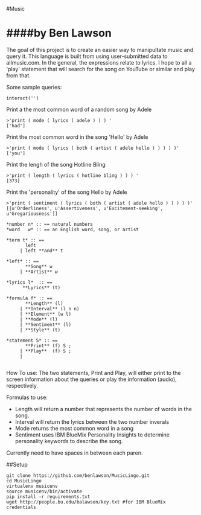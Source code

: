 #Music

####by Ben Lawson
==================

The goal of this project is to create an easier way to manipultate music and query it. This language is built from using user-submitted data to allmusic.com. In the general, the expressions relate to lyrics. I hope to all a 'play' statement that will search for the song on YouTube or similar and play from that.

Some sample queries:
```
interact('')
```
Print a the most common word of a random song by Adele
```
>'print ( mode ( lyrics ( adele ) ) ) ' 
['had']

```
Print the most common word in the song 'Hello' by Adele
```
>'print ( mode ( lyrics ( both ( artist ( adele hello ) ) ) ) )'
['you']
```

Print the lengh of the song Hotline Bling
```
>'print ( length ( lyrics ( hotline bling ) ) ) '
[373]
```

Print the 'personality' of the song Hello by Adele
```
>'print ( sentiment ( lyrics ( both ( artist ( adele hello ) ) ) ) )'
[[u'Orderliness', u'Assertiveness', u'Excitement-seeking', u'Gregariousness']]
```

```
*number n* :: == natural numbers 
*word   w* :: == an English word, song, or artist

*term t* :: ==
       left 
     | left **and** t

*left* :: ==
       **Song** w
     | **Artist** w
     
*lyrics l*  :: ==
      **Lyrics** (t) 
   
*formula f* :: ==
       **Length** (l)
     | **Interval** (l n n)
     | **Element** (w l) 
     | **Mode** (l) 
     | **Sentiment** (l) 
     | **Style** (t) 

*statement S* :: ==
       **Print** (f) S ; 
     | **Play**  (f) S ;
     |  
    
```

How To use:
The two statements, Print and Play, will either print to the screen information about the queries or play the information (audio), respectively. 

Formulas to use:
+ Length will return a number that represents the number of words in the song.
+ Interval will return the lyrics between the two number inverals
+ Mode returns the most common word in a song
+ Sentiment uses IBM BlueMix Personality Insights to determine personality keywords to describe the song.

Currently need to have spaces in between each paren. 



##Setup

```
git clone https://github.com/benlawson/MusicLingo.git
cd MusicLingo
virtualenv musicenv
source musicenv/bin/activate
pip install -r requirements.txt
wget http://people.bu.edu/balawson/key.txt #for IBM BlueMix credentials
```


